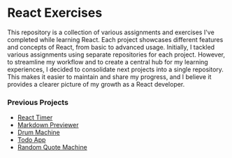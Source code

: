 # React Exercises

This repository is a collection of various assignments and exercises I've completed while learning React. Each project showcases different features and concepts of React, from basic to advanced usage.
Initially, I tackled various assignments using separate repositories for each project. However, to streamline my workflow and to create a central hub for my learning experiences, I decided to consolidate next projects into a single repository. This makes it easier to maintain and share my progress, and I believe it provides a clearer picture of my growth as a React developer.

### Previous Projects

- [React Timer](https://github.com/GenaPlem/react_timer)
- [Markdown Previewer](https://github.com/GenaPlem/react_markdown_preview_app)
- [Drum Machine](https://github.com/GenaPlem/react_markdown_preview_app)
- [Todo App](https://github.com/GenaPlem/react_todo_app)
- [Random Quote Machine](https://github.com/GenaPlem/react_random_quote_app)